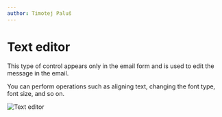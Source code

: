 ```yaml
---
author: Timotej Paluš
---
```


# Text editor
This type of control appears only in the email form and is used to edit the message in the email.

You can perform operations such as aligning text, changing the font type, font size, and so on.

![Text editor](/.attachments/ModelDrivenAppUserGuide/textEditor.png)